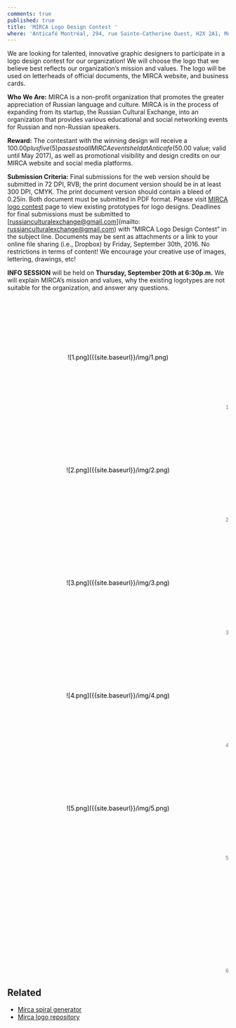 ```yaml
---
comments: true
published: true
title: 'MIRCA Logo Design Contest '
where: 'Anticafé Montréal, 294, rue Sainte-Catherine Ouest, H2X 2A1, Montréal QC'
---
```

We are looking for talented, innovative graphic designers to participate in a logo design contest for our organization! We will choose the logo that we believe best reflects our organization’s mission and values. The logo will be used on letterheads of official documents, the MIRCA website, and business cards. 

**Who We Are:** MIRCA is a non-profit organization that promotes the greater appreciation of Russian language and culture. MIRCA is in the process of expanding from its startup, the Russian Cultural Exchange, into an organization that provides various educational and social networking events for Russian and non-Russian speakers.

**Reward:** The contestant with the winning design will receive a $100.00 plus five (5) passes to all MIRCA events held at Anticafe ($50.00 value; valid until May 2017), as well as promotional visibility and design credits on our MIRCA website and social media platforms. 

**Submission Criteria:** Final submissions for the web version should be submitted in 72 DPI, RVB; the print document version should be in at least 300 DPI, CMYK. The print document version should contain a bleed of 0.25in. Both document must be submitted in PDF format. Please visit [MIRCA logo contest](http://mirca.ca/logo-contest) page to view existing prototypes for logo designs. Deadlines for final submissions must be submitted to [russianculturalexchange@gmail.com](mailto: russianculturalexchange@gmail.com) with “MIRCA Logo Design Contest” in the subject line. Documents may be sent as attachments or a link to your online file sharing (i.e., Dropbox) by Friday, September 30th, 2016. No restrictions in terms of content! We encourage your creative use of images, lettering, drawings, etc!

**INFO SESSION** will be held on **Thursday, September 20th at 6:30p.m.** We will explain MIRCA’s mission and values, why the existing logotypes are not suitable for the organization, and answer any questions. 

<style>
.loggos {
    display: -webkit-box;
    display: -webkit-flex;
    display: -ms-flexbox;
    display: flex;
    -webkit-flex-flow: row wrap;
    -ms-flex-flow: row wrap;
    flex-flow: row wrap;
    counter-reset: loggo;
}
.loggo {
	z-index: 1;
	position: relative;
	-webkit-box-flex: 1;
	-webkit-flex: 1 0 17rem;
	    -ms-flex: 1 0 17rem;
	        flex: 1 0 17rem;
	line-height: 17rem;
    text-align: center;
	height: 16rem;
	text-decoration: none;
	color: black;
}
.loggo:after {
    counter-increment: loggo;
    content: counter(loggo);
    font-size: .8rem;
    position: absolute;
    bottom: 0;
    right: 0;
    line-height: 1;
    opacity: .5;
    font-family: "PT Sans", sans-serif;
}
.loggo img {
	max-height: 7rem;
    max-width: 13rem;
    vertical-align: middle;
}
.loggo p {
    margin: 0;
}
</style>

<section class="loggos">
<div id="loggo-1" class="loggo">![1.png]({{site.baseurl}}/img/1.png)
</div>
<div id="loggo-2" class="loggo">![2.png]({{site.baseurl}}/img/2.png)
</div>
<div id="loggo-3" class="loggo">![3.png]({{site.baseurl}}/img/3.png)
</div>
<div id="loggo-4" class="loggo">![4.png]({{site.baseurl}}/img/4.png)
</div>
<div id="loggo-5" class="loggo">![5.png]({{site.baseurl}}/img/5.png)
</div>
<div id="loggo-6" class="loggo"></div>
</section>

## Related

* [Mirca spiral generator](/logo)
* [Mirca logo repository](https://github.com/mircamtl/logo)
